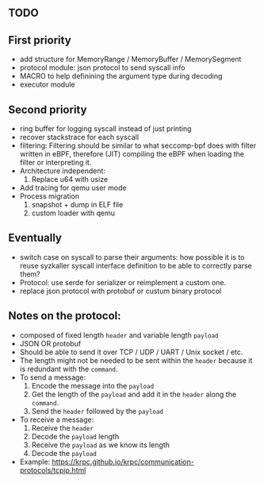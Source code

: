 
## TODO

## First priority

- add structure for MemoryRange / MemoryBuffer / MemorySegment
- protocol module: json protocol to send syscall info
- MACRO to help definining the argument type during decoding
- executor module

## Second priority

- ring buffer for logging syscall instead of just printing
- recover stackstrace for each syscall
- filtering: Filtering should be similar to what seccomp-bpf does with filter written in eBPF, therefore (JIT) compiling the eBPF when loading the filter or interpreting it.
- Architecture independent:
    1. Replace u64 with usize
- Add tracing for qemu user mode
- Process migration
    1. snapshot + dump in ELF file
    2. custom loader with qemu


## Eventually

- switch case on syscall to parse their arguments: how possible it is to reuse syzkaller syscall interface definition to be able to correctly parse them?
- Protocol: use serde for serializer or reimplement a custom one.
- replace json protocol with protobuf or custum binary protocol


## Notes on the protocol:

- composed of fixed length `header` and variable length `payload`
- JSON OR protobuf
- Should be able to send it over TCP / UDP / UART / Unix socket / etc.
- The length might not be needed to be sent within the `header` because it is redundant with the `command`.
- To send a message:
    1. Encode the message into the `payload`
    2. Get the length of the `payload` and add it in the `header` along the `command`.
    3. Send the `header` followed by the `payload`
- To receive a message:
    1. Receive the `header` 
    2. Decode the `payload` length
    3. Receive the `payload` as we know its length
    4. Decode the `payload`
- Example: https://krpc.github.io/krpc/communication-protocols/tcpip.html


